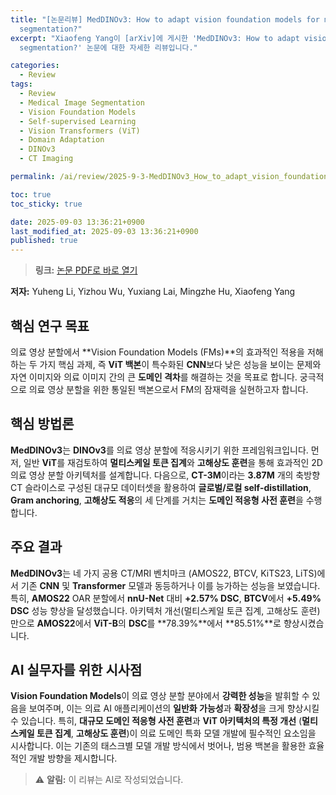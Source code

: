 ```yaml
---
title: "[논문리뷰] MedDINOv3: How to adapt vision foundation models for medical image
  segmentation?"
excerpt: "Xiaofeng Yang이 [arXiv]에 게시한 'MedDINOv3: How to adapt vision foundation models for medical image
  segmentation?' 논문에 대한 자세한 리뷰입니다."

categories:
  - Review
tags:
  - Review
  - Medical Image Segmentation
  - Vision Foundation Models
  - Self-supervised Learning
  - Vision Transformers (ViT)
  - Domain Adaptation
  - DINOv3
  - CT Imaging

permalink: /ai/review/2025-9-3-MedDINOv3_How_to_adapt_vision_foundation_models_for_medical_image_segmentation/

toc: true
toc_sticky: true

date: 2025-09-03 13:36:21+0900
last_modified_at: 2025-09-03 13:36:21+0900
published: true
---
```

> **링크:** [논문 PDF로 바로 열기](https://arxiv.org/abs/2509.02379)

**저자:** Yuheng Li, Yizhou Wu, Yuxiang Lai, Mingzhe Hu, Xiaofeng Yang



## 핵심 연구 목표
의료 영상 분할에서 **Vision Foundation Models (FMs)**의 효과적인 적용을 저해하는 두 가지 핵심 과제, 즉 **ViT 백본**이 특수화된 **CNN**보다 낮은 성능을 보이는 문제와 자연 이미지와 의료 이미지 간의 큰 **도메인 격차**를 해결하는 것을 목표로 합니다. 궁극적으로 의료 영상 분할을 위한 통일된 백본으로서 FM의 잠재력을 실현하고자 합니다.

## 핵심 방법론
**MedDINOv3**는 **DINOv3**를 의료 영상 분할에 적응시키기 위한 프레임워크입니다. 먼저, 일반 **ViT**를 재검토하여 **멀티스케일 토큰 집계**와 **고해상도 훈련**을 통해 효과적인 2D 의료 영상 분할 아키텍처를 설계합니다. 다음으로, **CT-3M**이라는 **3.87M** 개의 축방향 CT 슬라이스로 구성된 대규모 데이터셋을 활용하여 **글로벌/로컬 self-distillation**, **Gram anchoring**, **고해상도 적응**의 세 단계를 거치는 **도메인 적응형 사전 훈련**을 수행합니다.

## 주요 결과
**MedDINOv3**는 네 가지 공용 CT/MRI 벤치마크 (AMOS22, BTCV, KiTS23, LiTS)에서 기존 **CNN** 및 **Transformer** 모델과 동등하거나 이를 능가하는 성능을 보였습니다. 특히, **AMOS22** OAR 분할에서 **nnU-Net** 대비 **+2.57% DSC**, **BTCV**에서 **+5.49% DSC** 성능 향상을 달성했습니다. 아키텍처 개선(멀티스케일 토큰 집계, 고해상도 훈련)만으로 **AMOS22**에서 **ViT-B**의 **DSC**를 **78.39%**에서 **85.51%**로 향상시켰습니다.

## AI 실무자를 위한 시사점
**Vision Foundation Models**이 의료 영상 분할 분야에서 **강력한 성능**을 발휘할 수 있음을 보여주며, 이는 의료 AI 애플리케이션의 **일반화 가능성**과 **확장성**을 크게 향상시킬 수 있습니다. 특히, **대규모 도메인 적응형 사전 훈련**과 **ViT 아키텍처의 특정 개선** (**멀티스케일 토큰 집계**, **고해상도 훈련**)이 의료 도메인 특화 모델 개발에 필수적인 요소임을 시사합니다. 이는 기존의 태스크별 모델 개발 방식에서 벗어나, 범용 백본을 활용한 효율적인 개발 방향을 제시합니다.

> ⚠️ **알림:** 이 리뷰는 AI로 작성되었습니다.